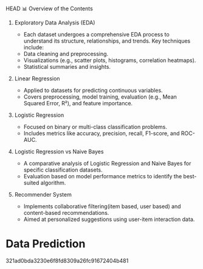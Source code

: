  HEAD
📊 Overview of the Contents
1. Exploratory Data Analysis (EDA)
    - Each dataset undergoes a comprehensive EDA process to understand its structure, relationships, and trends. Key techniques include:
    - Data cleaning and preprocessing.
    - Visualizations (e.g., scatter plots, histograms, correlation heatmaps).
    - Statistical summaries and insights.

2. Linear Regression
    - Applied to datasets for predicting continuous variables.
    - Covers preprocessing, model training, evaluation (e.g., Mean Squared Error, R²), and feature importance.

3. Logistic Regression
    - Focused on binary or multi-class classification problems.
    - Includes metrics like accuracy, precision, recall, F1-score, and ROC-AUC.

4. Logistic Regression vs Naive Bayes
    - A comparative analysis of Logistic Regression and Naive Bayes for specific classification datasets.
    - Evaluation based on model performance metrics to identify the best-suited algorithm.

5. Recommender System
    - Implements collaborative filtering(item based, user based) and content-based recommendations.
    - Aimed at personalized suggestions using user-item interaction data.

# Data Prediction
321ad0bda3230e6f8fd8309a26fc91672404b481
